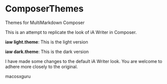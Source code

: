# ComposerThemes

Themes for MultiMarkdown Composer

This is an attempt to replicate the look of iA Writer in Composer. 

**iaw light.theme**: This is the light version

**iaw dark.theme**: This is the dark version

I have made some changes to the default iA Writer look. You are welcome to adhere more closely to the original.

macosxguru
